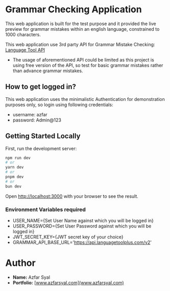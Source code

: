 # Grammar Checking Application
This web application is built for the test purpose and it provided the live preview for grammar mistakes within an english language, constrained to 1000 characters.

This web application use 3rd party API for Grammar Mistake Checking: [Language Tool API](https://languagetool.org/http-api/swagger-ui/#!/default/)
- The usage of aforementioned API could be limited as this project is using free version of the API, so test for basic grammar mistakes rather than advance grammar mistakes.

## How to get logged in?
This web application uses the minimalistic Authentication for demonstration purposes only, so login using following credentials:
- username: azfar
- password: Admin@123

## Getting Started Locally

First, run the development server:

```bash
npm run dev
# or
yarn dev
# or
pnpm dev
# or
bun dev
```

Open [http://localhost:3000](http://localhost:3000) with your browser to see the result.

### Environment Variables required
- USER_NAME={Set User Name against which you will be logged in}
- USER_PASSWORD={Set User Password against which you will be logged in}
- JWT_SECRET_KEY={JWT secret key of your choice}
- GRAMMAR_API_BASE_URL='https://api.languagetoolplus.com/v2'

# Author

- **Name:** Azfar Syal
- **Portfolio:** [www.azfarsyal.com](www.azfarsyal.com)
